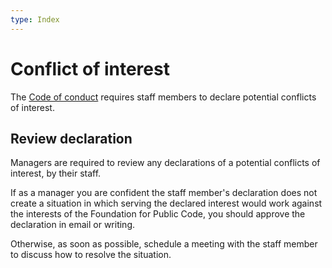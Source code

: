 ```yaml
---
type: Index
---
```


# Conflict of interest

The [Code of conduct](../../organization/staff-code-of-conduct.md) requires staff members to declare potential conflicts of interest.

## Review declaration

Managers are required to review any declarations of a potential conflicts of interest, by their staff.

If as a manager you are confident the staff member's declaration does not create a situation in which serving the declared interest would work against the interests of the Foundation for Public Code, you should approve the declaration in email or writing.

Otherwise, as soon as possible, schedule a meeting with the staff member to discuss how to resolve the situation.
